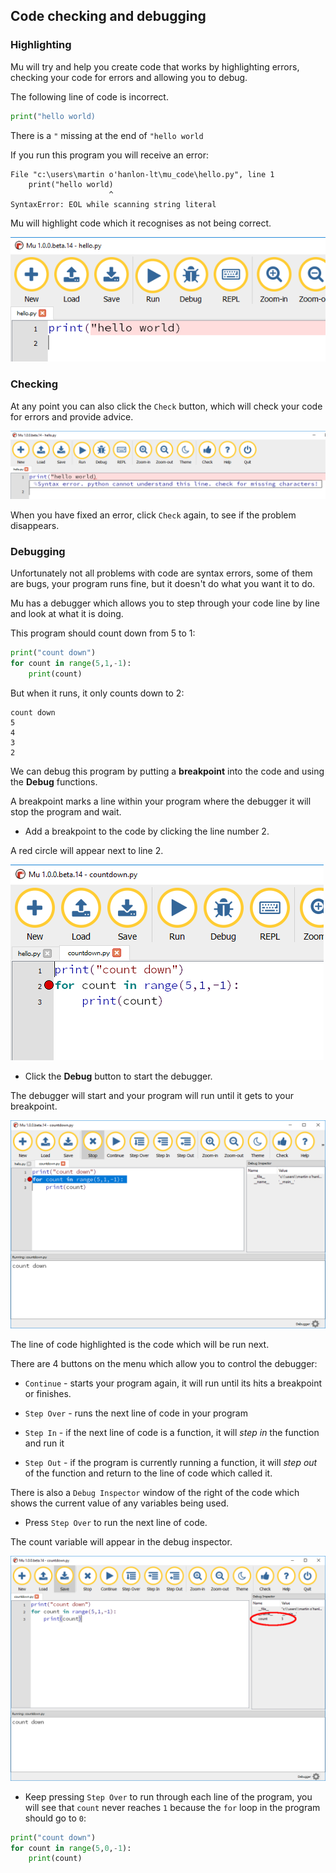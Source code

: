 ## Code checking and debugging

### Highlighting

Mu will try and help you create code that works by highlighting errors, checking your code for errors and allowing you to debug.

The following line of code is incorrect.

```python
print("hello world)
```

There is a `"` missing at the end of `"hello world`

If you run this program you will receive an error:

```
File "c:\users\martin o'hanlon-lt\mu_code\hello.py", line 1
    print("hello world)
                      ^
SyntaxError: EOL while scanning string literal
```

Mu will highlight code which it recognises as not being correct.

![mu highlights error](images/mu_error.PNG)

### Checking

At any point you can also click the `Check` button, which will check your code for errors and provide advice.

![mu code check](images/mu_check.PNG)

When you have fixed an error, click `Check` again, to see if the problem disappears.

### Debugging

Unfortunately not all problems with code are syntax errors, some of them are bugs, your program runs fine, but it doesn't do what you want it to do.

Mu has a debugger which allows you to step through your code line by line and look at what it is doing.

This program should count down from 5 to 1:

```python
print("count down")
for count in range(5,1,-1):
    print(count)
```

But when it runs, it only counts down to 2:

```
count down
5
4
3
2
```

We can debug this program by putting a **breakpoint** into the code and using the **Debug** functions.

A breakpoint marks a line within your program where the debugger it will stop the program and wait.

+ Add a breakpoint to the code by clicking the line number 2.

A red circle will appear next to line 2.

![mu breakpoint](images/mu_breakpoint.PNG)

+ Click the **Debug** button to start the debugger.

The debugger will start and your program will run until it gets to your breakpoint.

![mu debugger](images/mu_debugger.PNG)

The line of code highlighted is the code which will be run next.

There are 4 buttons on the menu which allow you to control the debugger:

+ `Continue` - starts your program again, it will run until its hits a breakpoint or finishes.

+ `Step Over` - runs the next line of code in your program

+ `Step In` - if the next line of code is a function, it will *step in* the function and run it

+ `Step Out` - if the program is currently running a function, it will *step out* of the function and return to the line of code which called it.

There is also a `Debug Inspector` window of the right of the code which shows the current value of any variables being used.

+ Press `Step Over` to run the next line of code.

The count variable will appear in the debug inspector.

![mu debug inspector](images/mu_debugger2.png)

+ Keep pressing `Step Over` to run through each line of the program, you will see that `count` never reaches `1` because the `for` loop in the program should go to `0`:

```python
print("count down")
for count in range(5,0,-1):
    print(count)
```

